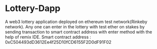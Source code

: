 # Lottery-Dapp
A web3 lottery application deployed on ethereum test network(Rinkeby network).
Any one can enter in the lottery with test ether on stakes by sending transaction to smart contract address with enter method with the help of remix IDE.
Smart contract address : 0xC504493dD3612Ee4f25D10fCD6155F2D0dF91F02
